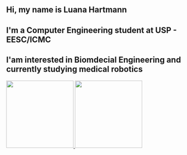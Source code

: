 ## Hi, my name is Luana Hartmann
## I'm a Computer Engineering student at USP - EESC/ICMC
## I'am interested in Biomdecial Engineering and currently studying medical robotics

<div>
<a href="https://github.com/luana-hartmann">
<img loading="lazy" height="180em" src="https://github-readme-stats.vercel.app/api/top-langs/?username=luana-hartmann&layout=compact&langs_count=7&theme=dracula"/>
<img loading="lazy" height="180em" src="https://github-readme-stats.vercel.app/api?username=luana-hartmann&show_icons=true&theme=dracula&include_all_commits=true&count_private=true"/>
</div>
